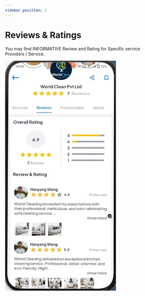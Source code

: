```yaml
---
sidebar_position: 1
---
```

# Reviews & Ratings

You may find INFORMATIVE Review and Rating for Specific service Providers / Service.

![Reviews and Ratings](../../static/img/adminPanel/app_ratings_and_reviews.webp)

